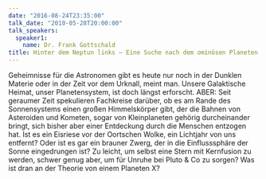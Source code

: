 ```yaml
---
date: "2016-08-24T23:35:00"
talk_date: "2010-05-28T20:00:00"
talk_speakers:
  speaker1:
    name: Dr. Frank Gottschald
title: Hinter dem Neptun links – Eine Suche nach dem ominösen Planeten X
---
```


Geheimnisse für die Astronomen gibt es heute nur noch in der Dunklen Materie oder in der Zeit vor dem Urknall, meint man. Unsere Galaktische Heimat, unser Planetensystem, ist doch längst erforscht. ABER: Seit geraumer Zeit spekulieren Fachkreise darüber, ob es am Rande des Sonnensystems einen großen Himmelskörper gibt, der die Bahnen von Asteroiden und Kometen, sogar von Kleinplaneten gehörig durcheinander bringt, sich bisher aber einer Entdeckung durch die Menschen entzogen hat. Ist es ein Eisriese vor der Oortschen Wolke, ein Lichtjahr von uns entfernt? Oder ist es gar ein brauner Zwerg, der in die Einflusssphäre der Sonne eingedrungen ist? Zu leicht, um selbst eine Stern mit Kernfusion zu werden, schwer genug aber, um für Unruhe bei Pluto & Co zu sorgen? Was ist dran an der Theorie von einem Planeten X?
